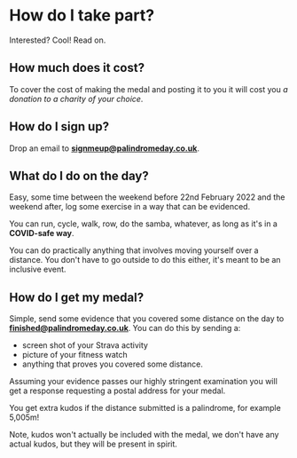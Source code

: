 # How do I take part?

Interested? Cool! Read on.

## How much does it cost?

To cover the cost of making the medal and posting it to you it will cost you *a donation to a charity of your choice*.

## How do I sign up?

Drop an email to **signmeup@palindromeday.co.uk**.

## What do I do on the day?

Easy, some time between the weekend before 22nd February 2022 and the weekend after, log some exercise in a way that can be evidenced.

You can run, cycle, walk, row, do the samba, whatever, as long as it's in a **COVID-safe way**.

You can do practically anything that involves moving yourself over a distance. You don't have to go outside to do this either, it's meant to be an inclusive event.

## How do I get my medal?

Simple, send some evidence that you covered some distance on the day to **finished@palindromeday.co.uk**. You can do this by sending a:

- screen shot of your Strava activity
- picture of your fitness watch
- anything that proves you covered some distance.

Assuming your evidence passes our highly stringent examination you will get a response requesting a postal address for your medal.

You get extra kudos if the distance submitted is a palindrome, for example 5,005m!

Note, kudos won't actually be included with the medal, we don't have any actual kudos, but they will be present in spirit.
